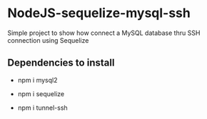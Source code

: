# NodeJS-sequelize-mysql-ssh
 Simple project to show how connect a MySQL database thru SSH connection using Sequelize

 ## Dependencies to install

 * npm i mysql2

 * npm i sequelize

 * npm i tunnel-ssh


